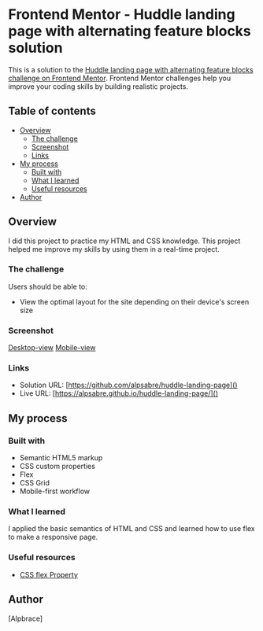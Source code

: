 # Frontend Mentor - Huddle landing page with alternating feature blocks solution

This is a solution to the [Huddle landing page with alternating feature blocks challenge on Frontend Mentor](https://www.frontendmentor.io/challenges/huddle-landing-page-with-alternating-feature-blocks-5ca5f5981e82137ec91a5100). Frontend Mentor challenges help you improve your coding skills by building realistic projects. 

## Table of contents

- [Overview](#overview)
  - [The challenge](#the-challenge)
  - [Screenshot](#screenshot)
  - [Links](#links)
- [My process](#my-process)
  - [Built with](#built-with)
  - [What I learned](#what-i-learned)
  - [Useful resources](#useful-resources)
- [Author](#author)




## Overview

I did this project to practice my HTML and CSS knowledge. This project helped me improve my skills by using them in a real-time project. 

### The challenge

Users should be able to:

- View the optimal layout for the site depending on their device's screen size


### Screenshot

[Desktop-view](./screenshots/desktop/)
[Mobile-view](./screenshots/mobile/)



### Links

- Solution URL: [https://github.com/alpsabre/huddle-landing-page]()
- Live URL: [https://alpsabre.github.io/huddle-landing-page/]()

## My process

### Built with

- Semantic HTML5 markup
- CSS custom properties
- Flex
- CSS Grid
- Mobile-first workflow



### What I learned

I applied the basic semantics of HTML and CSS and learned how to use flex to make a responsive page. 



### Useful resources

- [CSS flex Property](https://www.w3schools.com/cssref/css3_pr_flex.asp) 

## Author

 [Alpbrace]



